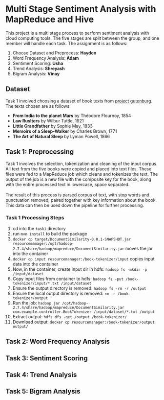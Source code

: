 # Multi Stage Sentiment Analysis with MapReduce and Hive

This project is a multi stage process to perform sentiment analysis with cloud computing tools.
The five stages are split between the group, and one member will handle each task.
The assignment is as follows:
1. Choose Dataset and Preprocess: **Hayden**
1. Word Frequency Analysis: **Adam**
1. Sentiment Scoring: **Usha**
1. Trend Analysis: **Shreyash**
1. Bigram Analysis: **Vinay**

## Dataset
Task 1 involved choosing a dataset of book texts from [project gutenburg](www.gutenberg.org).
The texts chosen are as follows:
- **From India to the planet Mars** by Théodore Flournoy, 1854
- **Law Ruslters** by Wilbur Tuttle, 1921
- **Little Grandfather** by Sophie May, 1833
- **Memoirs of a Sleep-Walker** by Charles Brown, 1771
- **The Art of Natural Sleep** by Lyman Powell, 1866

## Task 1: Preprocessing
Task 1 involves the selection, tokenization and cleaning of the input corpus.
All text from the five books were copied and placed into text files.
These files were fed to a MapReduce job which cleans and tokenizes the text.
The output of the job is a new file with the composite key for the book, along with the entire processed text in lowercase, space separated.<br><br>
The result of this process is parsed corpus of text, with stop words and punctuation removed, paired together with key information about the book.
This data can then be used down the pipeline for further processing.

### Task 1 Processing Steps
1. cd into the `task1` directory
1. run `mvn install` to build the package
1. `docker cp target/DocumentSimilarity-0.0.1-SNAPSHOT.jar resourcemanager:/opt/hadoop-2.7.4/share/hadoop/mapreduce/DocumentSimilarity.jar` moves the jar into the container
1. `docker cp input resourcemanager:/book-tokenizer/input` copies input data into the container
1. Now, in the container, create input dir in hdfs: `hadoop fs -mkdir -p /input/dataset`
1. Copy input files from container to hdfs: `hadoop fs -put /book-tokenizer/input/*.txt /input/dataset`
1. Ensure the output directory is removed: `hadoop fs -rm -r /output`
1. Ensure the local output directory is removed: `rm -r /book-tokenizer/output`
1. Run the job: `hadoop jar /opt/hadoop-2.7.4/share/hadoop/mapreduce/DocumentSimilarity.jar com.example.controller.BookTokenizer /input/dataset/*.txt /output`
1. Extract output: `hdfs dfs -get /output /book-tokenizer/`
1. Download output: `docker cp resourcemanager:/book-tokenizer/output output/`


## Task 2: Word Frequency Analysis


## Task 3: Sentiment Scoring


## Task 4: Trend Analysis


## Task 5: Bigram Analysis

